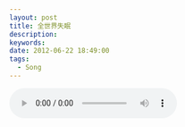 ```yaml
---
layout: post
title: 全世界失眠
description:
keywords:
date: 2012-06-22 18:49:00
tags:
  - Song
---
```


<script src="/js/mediaelement/mediaelement-and-player.min.js"></script>
<link rel="stylesheet" href="/js/mediaelement/mediaelementplayer.min.css"/>

<audio id="player2" src="http://files.qingpei.me/a/%E5%85%A8%E4%B8%96%E7%95%8C%E5%A4%B1%E7%9C%A0_edwardtoday.mp3" type="audio/mp3" controls="controls">

<script>
$('audio,video').mediaelementplayer();
</script>

作词：林夕 作曲：陈伟 编曲：陈伟

想起我不完美　你会不会

逃离我生命的范围

想着你的滋味　我会不会

把这个枕头　变得甜美

想起白天的约会　忘了晚上的咖啡

只怕感情如潮水　远离我梦中的堡垒

一个人失眠　全世界失眠

无辜的街灯　守候明天

幸福的失眠　只是因为害怕闭上眼

如何想你想到六点　如何爱你爱到终点

想起我的时候　你会不会　好像我一样不能睡

想像你的暧昧　我会不会　数不到绵羊　一双一对

想起白天的约会　忘了晚上的咖啡

只怕感情如潮水　远离我梦中的堡垒

一个人失眠　全世界失眠

无辜的街灯　守候明天

幸福的失眠　只是因为害怕闭上眼　如何想你想到六点

一个人失眠　全世界失眠

幸福的失眠　只是因为害怕闭上眼　如何想你想到六点

如何爱你爱到终点　如何爱你爱到终点
